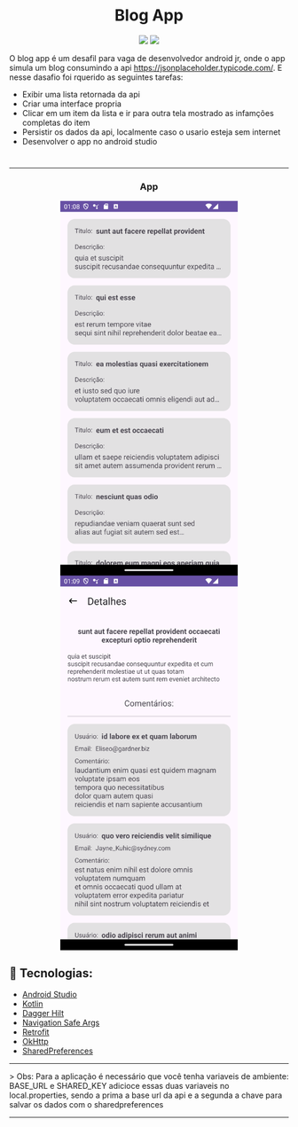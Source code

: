 ﻿# <h1 align="center">Blog App</h1>

<div width=100% align='center'>
  <a href = "https://developer.android.com/?hl=pt-br"><img src="https://img.shields.io/badge/-Android-%3DDC84?style=for-the-badge&logo=android&logoColor=white" target="_blank"></a>
  <a href="https://kotlinlang.org/" target="_blank"><img src="https://img.shields.io/badge/Kotlin-7F52FF?style=for-the-badge&logo=kotlin&logoColor=white" target="_blank"></a>
</div>

 O blog app é um desafil para vaga de desenvolvedor android jr, onde o app simula um blog consumindo a api https://jsonplaceholder.typicode.com/. E nesse dasafio foi rquerido as seguintes tarefas:

- Exibir uma lista retornada da api
- Criar uma interface propria
- Clicar em um item da lista e ir para outra tela mostrado as infamções completas do item
- Persistir os dados da api, localmente caso o usario esteja sem internet
- Desenvolver o app no android studio

#

<hr>

<h3 align="center">App</h1>

<div style="display: flex; justify-content: center; flex-wrap: wrap;" align='center'>
    <img src="https://raw.githubusercontent.com/rpsouzadev/Blog-App/main/screenshots/home.png" alt="" style="width: 320px;" />
    <img src="https://raw.githubusercontent.com/rpsouzadev/Blog-App/main/screenshots/details.png" alt="" style="width: 320px;" />
</div>


## 🔨 Tecnologias:

- [Android Studio](https://developer.android.com/studio?gclid=Cj0KCQjw8NilBhDOARIsAHzpbLB0GuTo3RQmKSb001eorQmvKXhn-LesqjAh19LcYgpl6WjE9JGxj9EaAmfmEALw_wcB&gclsrc=aw.ds)
- [Kotlin](https://kotlinlang.org/)
- [Dagger Hilt](https://developer.android.com/training/dependency-injection/hilt-android)
- [Navigation Safe Args](https://developer.android.com/guide/navigation/use-graph/safe-args)
- [Retrofit](https://square.github.io/retrofit/)
- [OkHttp](https://square.github.io/okhttp/)
- [SharedPreferences](https://developer.android.com/training/data-storage/shared-preferences)

<hr>
 
 > Obs: Para a aplicação é necessário que você tenha variaveis de ambiente: BASE_URL e SHARED_KEY adicioce essas duas variaveis no local.properties, sendo a prima a base url da api e a segunda a chave para salvar os dados com o sharedpreferences
<hr>
